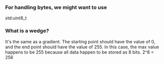 ### For handling bytes, we might want to use

std:uint8_t

### What is a wedge?

It's the same as a gradient.
The starting point should have the value of 0,
and the end point should have the value of 255.
In this case, the max value happens to be 255 because
all data happen to be stored as 8 bits. 2^8 = 256
